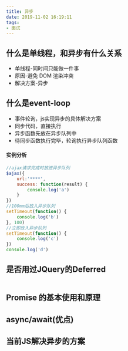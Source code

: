 ```yaml
---
title: 异步
date: 2019-11-02 16:19:11
tags: 
- 面试
---
```



## 什么是单线程，和异步有什么关系
+ 单线程-同时间只能做一件事
+ 原因-避免 DOM 渲染冲突 
+ 解决方案-异步

## 什么是event-loop
+ 事件轮询，js实现异步的具体解决方案
+ 同步代码，直接执行
+ 异步函数先放在异步队列中
+ 待同步函数执行完毕，轮询执行异步队列函数

#### 实例分析
```javaScript
//ajax请求完成时放进异步队列
$ajax({
    url:'****',
    success: function(result) {
        console.log('a')    
    }
})
//100mm后放入异步队列
setTimeout(function() {
    console.log('b')
}, 100)
//立即放入异步队列
setTimeout(function() {
    console.log('c')
})
console.log('d')
```
## 是否用过JQuery的Deferred
```javaScript

```
## Promise 的基本使用和原理
## async/await(优点)
## 当前JS解决异步的方案
 